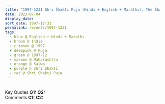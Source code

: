 ```yaml
---
title: "1997-1231 Śhrī Śhakti Pūjā (Hindi + English + Marathi), The Śhakti Within You Wants to Be Loving, Kind, and Generous, Kalwa, Thane, Maharashtra, India"
date: 2023-07-04
display_date: 
sort_date: 1997-12-31
permalink: /events/1997-1231
tags:
  - blue @ English + Hindi + Marathi
  - brown @ India
  - crimson @ 1997
  - deeppink @ Puja
  - green @ 1997-12
  - maroon @ Maharashtra
  - orange @ Kalwa
  - purple @ Shri Shakti
  - red @ Shri Shakti Puja
---
```


<br>

<wave-list>
  <list-title color="DarkSeaGreen" width="55">Key Quotes</list-title>
  <list-item color="BlanchedAlmond" width="280"><b>Q1:</b> <i></i></list-item>
  <list-item color="Lavender" width="280"><b>Q2:</b> <i></i></list-item>
</wave-list>

<br>

<wave-list>
  <list-title color="DarkSeaGreen" width="55">Comments</list-title>
  <list-item color="BlanchedAlmond" width="280"><b>C1:</b> <i></i></list-item>
  <list-item color="Lavender" width="280"><b>C2:</b> <i></i></list-item>
</wave-list>
